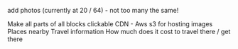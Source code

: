 add photos (currently at 20 / 64) - not too many the same! 

Make all parts of all blocks clickable
CDN - Aws s3 for hosting images 
Places nearby 
Travel information 
How much does it cost to travel there / get there 
